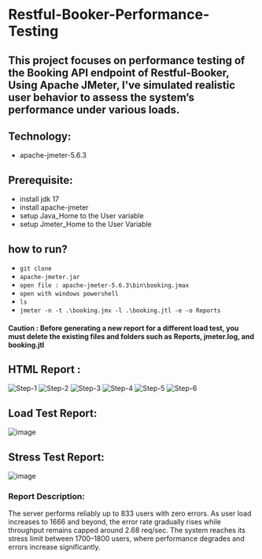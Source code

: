# Restful-Booker-Performance-Testing

## This project focuses on performance testing of the Booking API endpoint of Restful-Booker,  Using Apache JMeter, I've simulated realistic user behavior to assess the system’s performance under various loads.

## Technology:
- apache-jmeter-5.6.3

## Prerequisite:
- install jdk 17
- install apache-jmeter
- setup Java_Home to the User variable
- setup Jmeter_Home to the User Variable

## how to run?
- ``` git clone ```
- ``` apache-jmeter.jar ```
- ``` open file : apache-jmeter-5.6.3\bin\booking.jmax ```
- ``` open with windows powershell ```
-  ``` ls ```
- ``` jmeter -n -t .\booking.jmx -l .\booking.jtl -e -o Reports ```

#### Caution : Before generating a new report for a different load test, you must delete the existing files and folders such as Reports, jmeter.log, and booking.jtl

## HTML Report :
![Step-1](https://github.com/user-attachments/assets/4f9bde67-a6a1-4367-bf0d-dd71ea06e91d)
![Step-2](https://github.com/user-attachments/assets/1ea6caf7-550b-449e-9bcb-c3f0bbc8f1b7)
![Step-3](https://github.com/user-attachments/assets/f4e3aa23-4b38-4b70-a983-6b1a7ed52fc9)
![Step-4](https://github.com/user-attachments/assets/f91e5762-e062-42f1-b92c-7fe36646a84a)
![Step-5](https://github.com/user-attachments/assets/b47c3d34-d9a5-43c3-9bbe-a316ae4f0ce9)
![Step-6](https://github.com/user-attachments/assets/e8cbcc4b-9240-4a59-bfdc-b2ce9a7a8991)

## Load Test Report:
![image](https://github.com/user-attachments/assets/dc8e70e1-070c-4c7d-85b6-c59f8681868e)

## Stress Test Report:
![image](https://github.com/user-attachments/assets/e0586e0d-e90c-4f99-a6fe-e21114bf0995)

### Report Description: 
The server performs reliably up to 833 users with zero errors. As user load increases to 1666 and beyond, the error rate gradually rises while throughput remains capped around 2.68 req/sec. The system reaches its stress limit between 1700–1800 users, where performance degrades and errors increase significantly.







